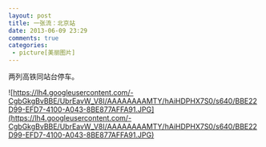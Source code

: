 ```yaml
---
layout: post
title: 一张流：北京站
date: 2013-06-09 23:29
comments: true
categories: 
 - picture[美丽图片]
---
```


两列高铁同站台停车。

![https://lh4.googleusercontent.com/-CgbGkgBvBBE/UbrEavW_V8I/AAAAAAAAMTY/hAiHDPHX7S0/s640/BBE22D99-EFD7-4100-A043-8BE877AFFA91.JPG](https://lh4.googleusercontent.com/-CgbGkgBvBBE/UbrEavW_V8I/AAAAAAAAMTY/hAiHDPHX7S0/s640/BBE22D99-EFD7-4100-A043-8BE877AFFA91.JPG)
